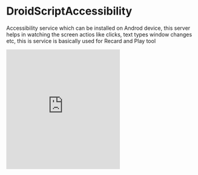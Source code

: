 # DroidScriptAccessibility
Accessibility service which can be installed on Androd device, this server helps in watching the screen actios like clicks, text types window changes etc, this is service is basically used for Recard and Play tool


<iframe witdth='560' height='315' src='https://youtu.be/WeFCZzkfn4c' frameborder='0' allowfullscreen/>


[![Droid Script](https://www.youtube.com/watch?v=WeFCZzkfn4c&feature=youtu.be%5C0.jpg)](https://youtu.be/WeFCZzkfn4c "")

